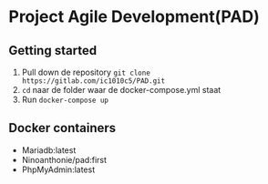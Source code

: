 # Project Agile Development(PAD)

## Getting started

1.  Pull down de repository `git clone https://gitlab.com/ic1010c5/PAD.git`
2. `cd` naar de folder waar de docker-compose.yml staat
3. Run `docker-compose up`

## Docker containers

- Mariadb:latest
- Ninoanthonie/pad:first
- PhpMyAdmin:latest